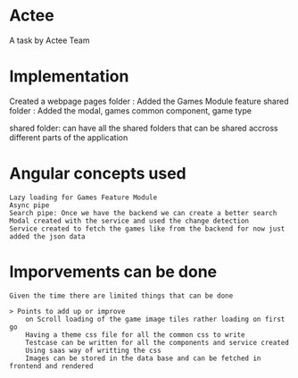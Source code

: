 # Actee
A task by Actee Team

# Implementation
Created a webpage
    pages folder    :   Added the Games Module feature
    shared folder   :   Added the modal, games common component, game type

shared folder: can have all the shared folders that can be shared accross different parts of the application

# Angular concepts used
    Lazy loading for Games Feature Module
    Async pipe
    Search pipe: Once we have the backend we can create a better search
    Modal created with the service and used the change detection
    Service created to fetch the games like from the backend for now just added the json data

# Imporvements can be done
    Given the time there are limited things that can be done
    
    > Points to add up or improve
        on Scroll loading of the game image tiles rather loading on first go
        Having a theme css file for all the common css to write
        Testcase can be written for all the components and service created 
        Using saas way of writting the css
        Images can be stored in the data base and can be fetched in frontend and rendered


